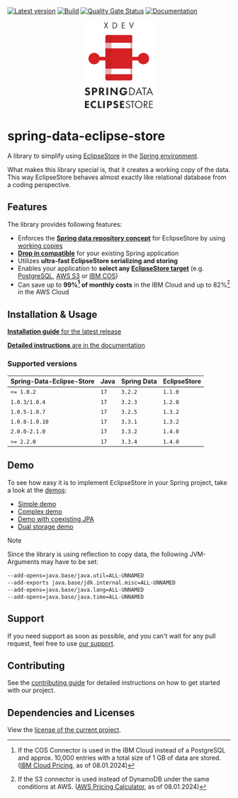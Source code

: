 [![Latest version](https://img.shields.io/maven-central/v/software.xdev/spring-data-eclipse-store?logo=apache%20maven)](https://mvnrepository.com/artifact/software.xdev/spring-data-eclipse-store)
[![Build](https://img.shields.io/github/actions/workflow/status/xdev-software/spring-data-eclipse-store/check-build.yml?branch=develop)](https://github.com/xdev-software/spring-data-eclipse-store/actions/workflows/check-build.yml?query=branch%3Adevelop)
[![Quality Gate Status](https://sonarcloud.io/api/project_badges/measure?project=xdev-software_spring-data-eclipse-store&metric=alert_status)](https://sonarcloud.io/dashboard?id=xdev-software_spring-data-eclipse-store)
[![Documentation](https://img.shields.io/maven-central/v/software.xdev/spring-data-eclipse-store?label=docs)](https://spring-eclipsestore.xdev.software/)

<div align="center">
    <img src="assets/Logo.png" height="200" alt="XDEV Spring-Data Eclipse-Store Logo">
</div>

# spring-data-eclipse-store

A library to simplify using [EclipseStore](https://eclipsestore.io/) in the [Spring environment](https://spring.io/projects/spring-data/).

What makes this library special is, that it creates a working copy of the data.
This way EclipseStore behaves almost exactly like relational database from a coding perspective.

## Features

The library provides following features:

* Enforces the
  **[Spring data repository concept](https://docs.spring.io/spring-data/jpa/reference/repositories/core-concepts.html)**
  for EclipseStore by
  using [working copies](https://xdev-software.github.io/spring-data-eclipse-store/working-copies.html)
* **[Drop in compatible](https://xdev-software.github.io/spring-data-eclipse-store/installation.html#drop-in-compatible)** for your existing Spring application
* Utilizes **ultra-fast EclipseStore serializing and storing**
* Enables your application to **select
  any [EclipseStore target](https://docs.eclipsestore.io/manual/storage/storage-targets/index.html)** (e.g.
  [PostgreSQL](https://docs.eclipsestore.io/manual/storage/storage-targets/sql-databases/postgresql.html),
  [AWS S3](https://docs.eclipsestore.io/manual/storage/storage-targets/blob-stores/aws-s3.html) or
  [IBM COS](https://github.com/xdev-software/eclipse-store-afs-ibm-cos))
* Can save up to **99%[^1] of monthly costs** in the IBM Cloud and up to 82%[^2] in the AWS Cloud

[^1]:If the COS Connector is used in the IBM Cloud instead of a PostgreSQL and approx. 10,000 entries with a total size
of 1
GB of data are stored. ([IBM Cloud Pricing](https://cloud.ibm.com/estimator/estimates), as of 08.01.2024)

[^2]: If the S3 connector is used instead of DynamoDB under the same conditions at
AWS. ([AWS Pricing Calculator](https://calculator.aws/#/estimate?id=ab85cddf77f0d1aa0457111ed82785dfb836b1d8), as of
08.01.2024)

## Installation & Usage

[**Installation
guide** for the latest release](https://github.com/xdev-software/spring-data-eclipse-store/releases/latest#Installation)

[**Detailed
instructions** are in the documentation](https://xdev-software.github.io/spring-data-eclipse-store/installation.html)

### Supported versions

| Spring-Data-Eclipse-Store | Java   | Spring Data | EclipseStore |
|---------------------------|--------|-------------|--------------|
| ``<= 1.0.2``              | ``17`` | ``3.2.2``   | ``1.1.0``    |
| ``1.0.3/1.0.4``           | ``17`` | ``3.2.3``   | ``1.2.0``    |
| ``1.0.5-1.0.7``           | ``17`` | ``3.2.5``   | ``1.3.2``    |
| ``1.0.8-1.0.10``          | ``17`` | ``3.3.1``   | ``1.3.2``    |
| ``2.0.0-2.1.0``           | ``17`` | ``3.3.2``   | ``1.4.0``    |
| ``>= 2.2.0``              | ``17`` | ``3.3.4``   | ``1.4.0``    |

## Demo

To see how easy it is to implement EclipseStore in your Spring project, take a look at
the [demos](./spring-data-eclipse-store-demo):

* [Simple demo](https://github.com/xdev-software/spring-data-eclipse-store/tree/develop/spring-data-eclipse-store-demo/src/main/java/software/xdev/spring/data/eclipse/store/demo/simple)
* [Complex demo](https://github.com/xdev-software/spring-data-eclipse-store/tree/develop/spring-data-eclipse-store-demo/src/main/java/software/xdev/spring/data/eclipse/store/demo/complex)
* [Demo with coexisting JPA](https://github.com/xdev-software/spring-data-eclipse-store/tree/develop/spring-data-eclipse-store-jpa/src/main/java/software/xdev/spring/data/eclipse/store/jpa)
* [Dual storage demo](https://github.com/xdev-software/spring-data-eclipse-store/tree/develop/spring-data-eclipse-store-demo/src/main/java/software/xdev/spring/data/eclipse/store/demo/dual/storage)

> [!NOTE]  
> Since the library is using reflection to copy data, the following JVM-Arguments may have to be set:
> ```
> --add-opens=java.base/java.util=ALL-UNNAMED
> --add-exports java.base/jdk.internal.misc=ALL-UNNAMED
> --add-opens=java.base/java.lang=ALL-UNNAMED
> --add-opens=java.base/java.time=ALL-UNNAMED 
> ```

## Support

If you need support as soon as possible, and you can't wait for any pull request, feel free to
use [our support](https://xdev.software/en/services/support).

## Contributing
See the [contributing guide](./CONTRIBUTING.md) for detailed instructions on how to get started with our project.

## Dependencies and Licenses

View the [license of the current project](LICENSE).
